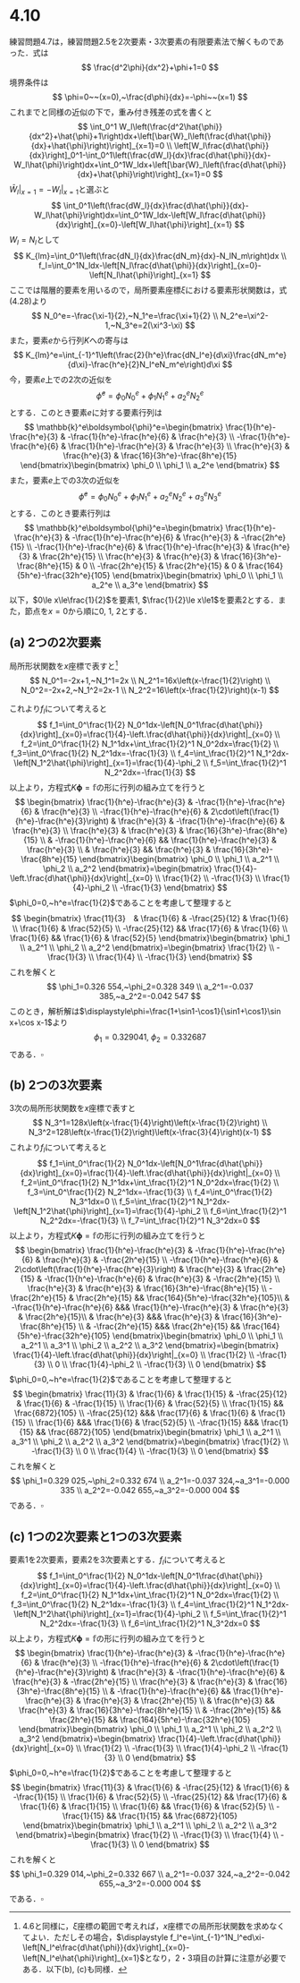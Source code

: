 # 4.10

練習問題4.7は，練習問題2.5を2次要素・3次要素の有限要素法で解くものであった．式は
$$
\frac{d^2\phi}{dx^2}+\phi+1=0
$$
境界条件は
$$
\phi=0~~(x=0),~\frac{d\phi}{dx}=-\phi~~(x=1)
$$
これまでと同様の近似の下で，重み付き残差の式を書くと
$$
\int_0^1 W_l\left(\frac{d^2\hat{\phi}}{dx^2}+\hat{\phi}+1\right)dx+\left[\bar{W}_l\left(\frac{d\hat{\phi}}{dx}+\hat{\phi}\right)\right]_{x=1}=0 \\
\left[W_l\frac{d\hat{\phi}}{dx}\right]_0^1-\int_0^1\left(\frac{dW_l}{dx}\frac{d\hat{\phi}}{dx}-W_l\hat{\phi}\right)dx+\int_0^1W_ldx+\left[\bar{W}_l\left(\frac{d\hat{\phi}}{dx}+\hat{\phi}\right)\right]_{x=1}=0
$$
$\left.\bar{W}_l\right|_{x=1}=-\left.W_l\right|_{x=1}$と選ぶと
$$
\int_0^1\left(\frac{dW_l}{dx}\frac{d\hat{\phi}}{dx}-W_l\hat{\phi}\right)dx=\int_0^1W_ldx-\left[W_l\frac{d\hat{\phi}}{dx}\right]_{x=0}-\left[W_l\hat{\phi}\right]_{x=1}
$$
$W_l=N_l$として
$$
K_{lm}=\int_0^1\left(\frac{dN_l}{dx}\frac{dN_m}{dx}-N_lN_m\right)dx \\
f_l=\int_0^1N_ldx-\left[N_l\frac{d\hat{\phi}}{dx}\right]_{x=0}-\left[N_l\hat{\phi}\right]_{x=1}
$$
ここでは階層的要素を用いるので，局所要素座標$\xi$における要素形状関数は，式(4.28)より
$$
N_0^e=-\frac{\xi-1}{2},~N_1^e=\frac{\xi+1}{2} \\
N_2^e=\xi^2-1,~N_3^e=2(\xi^3-\xi)
$$
また，要素$e$から行列$K$への寄与は
$$
K_{lm}^e=\int_{-1}^1\left(\frac{2}{h^e}\frac{dN_l^e}{d\xi}\frac{dN_m^e}{d\xi}-\frac{h^e}{2}N_l^eN_m^e\right)d\xi
$$
今，要素$e$上での2次の近似を
$$
\hat{\phi}^e=\phi_0N_0^e+\phi_1N_1^e+a_2^eN_2^e
$$
とする．このとき要素$e$に対する要素行列は
$$
\mathbb{k}^e\boldsymbol{\phi}^e=\begin{bmatrix}
\frac{1}{h^e}-\frac{h^e}{3} & -\frac{1}{h^e}-\frac{h^e}{6} & \frac{h^e}{3} \\
-\frac{1}{h^e}-\frac{h^e}{6} & \frac{1}{h^e}-\frac{h^e}{3} & \frac{h^e}{3} \\
\frac{h^e}{3} & \frac{h^e}{3} & \frac{16}{3h^e}-\frac{8h^e}{15}
\end{bmatrix}\begin{bmatrix}
\phi_0 \\ \phi_1 \\ a_2^e
\end{bmatrix}
$$
また，要素$e$上での3次の近似を
$$
\hat{\phi}^e=\phi_0N_0^e+\phi_1N_1^e+a_2^eN_2^e+a_3^eN_3^e
$$
とする．このとき要素行列は
$$
\mathbb{k}^e\boldsymbol{\phi}^e=\begin{bmatrix}
\frac{1}{h^e}-\frac{h^e}{3} & -\frac{1}{h^e}-\frac{h^e}{6} & \frac{h^e}{3} & -\frac{2h^e}{15} \\
-\frac{1}{h^e}-\frac{h^e}{6} & \frac{1}{h^e}-\frac{h^e}{3} & \frac{h^e}{3} & \frac{2h^e}{15} \\
\frac{h^e}{3} & \frac{h^e}{3} & \frac{16}{3h^e}-\frac{8h^e}{15} & 0 \\
-\frac{2h^e}{15} & \frac{2h^e}{15} & 0 & \frac{164}{5h^e}-\frac{32h^e}{105}
\end{bmatrix}\begin{bmatrix}
\phi_0 \\ \phi_1 \\ a_2^e \\ a_3^e
\end{bmatrix}
$$
以下，$0\le x\le\frac{1}{2}$を要素1, $\frac{1}{2}\le x\le1$を要素2とする．また，節点を$x=0$から順に0, 1, 2とする．

## (a) 2つの2次要素

局所形状関数を$x$座標で表すと[^4.10 (a) 1]
$$
N_0^1=-2x+1,~N_1^1=2x \\
N_2^1=16x\left(x-\frac{1}{2}\right) \\
N_0^2=-2x+2,~N_1^2=2x-1 \\
N_2^2=16\left(x-\frac{1}{2}\right)(x-1)
$$
[^4.10 (a) 1]: 4.6と同様に，$\xi$座標の範囲で考えれば，$x$座標での局所形状関数を求めなくてよい．ただしその場合，$\displaystyle f_l^e=\int_{-1}^1N_l^ed\xi-\left[N_l^e\frac{d\hat{\phi}}{dx}\right]_{x=0}-\left[N_l^e\hat{\phi}\right]_{x=1}$となり，2・3項目の計算に注意が必要である．以下(b), (c)も同様．

これより$f_l$について考えると
$$
f_1=\int_0^\frac{1}{2} N_0^1dx-\left[N_0^1\frac{d\hat{\phi}}{dx}\right]_{x=0}=\frac{1}{4}-\left.\frac{d\hat{\phi}}{dx}\right|_{x=0} \\
f_2=\int_0^\frac{1}{2} N_1^1dx+\int_\frac{1}{2}^1 N_0^2dx=\frac{1}{2} \\
f_3=\int_0^\frac{1}{2} N_2^1dx=-\frac{1}{3} \\
f_4=\int_\frac{1}{2}^1 N_1^2dx-\left[N_1^2\hat{\phi}\right]_{x=1}=\frac{1}{4}-\phi_2 \\
f_5=\int_\frac{1}{2}^1 N_2^2dx=-\frac{1}{3}
$$
以上より，方程式$K\boldsymbol{\phi}=\mathbb{f}$の形に行列の組み立てを行うと
$$
\begin{bmatrix}
\frac{1}{h^e}-\frac{h^e}{3} & -\frac{1}{h^e}-\frac{h^e}{6} & \frac{h^e}{3} \\
-\frac{1}{h^e}-\frac{h^e}{6} & 2\cdot\left(\frac{1}{h^e}-\frac{h^e}{3}\right) & \frac{h^e}{3} & -\frac{1}{h^e}-\frac{h^e}{6} & \frac{h^e}{3} \\
\frac{h^e}{3} & \frac{h^e}{3} & \frac{16}{3h^e}-\frac{8h^e}{15} \\
& -\frac{1}{h^e}-\frac{h^e}{6} && \frac{1}{h^e}-\frac{h^e}{3} & \frac{h^e}{3} \\
& \frac{h^e}{3} && \frac{h^e}{3} & \frac{16}{3h^e}-\frac{8h^e}{15}
\end{bmatrix}\begin{bmatrix}
\phi_0 \\ \phi_1 \\ a_2^1 \\ \phi_2 \\ a_2^2
\end{bmatrix}=\begin{bmatrix}
\frac{1}{4}-\left.\frac{d\hat{\phi}}{dx}\right|_{x=0} \\
\frac{1}{2} \\
-\frac{1}{3} \\
\frac{1}{4}-\phi_2 \\
-\frac{1}{3}
\end{bmatrix}
$$
$\phi_0=0,~h^e=\frac{1}{2}$であることを考慮して整理すると
$$
\begin{bmatrix}
\frac{11}{3}　& \frac{1}{6} & -\frac{25}{12} & \frac{1}{6} \\
\frac{1}{6} & \frac{52}{5} \\
-\frac{25}{12} && \frac{17}{6} & \frac{1}{6} \\
\frac{1}{6} && \frac{1}{6} & \frac{52}{5}
\end{bmatrix}\begin{bmatrix}
\phi_1 \\ a_2^1 \\ \phi_2 \\ a_2^2
\end{bmatrix}=\begin{bmatrix}
\frac{1}{2} \\
-\frac{1}{3} \\
\frac{1}{4} \\
-\frac{1}{3}
\end{bmatrix}
$$
これを解くと
$$
\phi_1=0.326 554,~\phi_2=0.328 349 \\
a_2^1=-0.037 385,~a_2^2=-0.042 547
$$
このとき，解析解は$\displaystyle\phi=\frac{1+\sin1-\cos1}{\sin1+\cos1}\sin x+\cos x-1$より
$$
\phi_1=0.329 041,~\phi_2=0.332 687
$$
である．$\square$

## (b) 2つの3次要素

3次の局所形状関数を$x$座標で表すと
$$
N_3^1=128x\left(x-\frac{1}{4}\right)\left(x-\frac{1}{2}\right) \\
N_3^2=128\left(x-\frac{1}{2}\right)\left(x-\frac{3}{4}\right)(x-1)
$$
これより$f_l$について考えると
$$
f_1=\int_0^\frac{1}{2} N_0^1dx-\left[N_0^1\frac{d\hat{\phi}}{dx}\right]_{x=0}=\frac{1}{4}-\left.\frac{d\hat{\phi}}{dx}\right|_{x=0} \\
f_2=\int_0^\frac{1}{2} N_1^1dx+\int_\frac{1}{2}^1 N_0^2dx=\frac{1}{2} \\
f_3=\int_0^\frac{1}{2} N_2^1dx=-\frac{1}{3} \\
f_4=\int_0^\frac{1}{2} N_3^1dx=0 \\
f_5=\int_\frac{1}{2}^1 N_1^2dx-\left[N_1^2\hat{\phi}\right]_{x=1}=\frac{1}{4}-\phi_2 \\
f_6=\int_\frac{1}{2}^1 N_2^2dx=-\frac{1}{3} \\
f_7=\int_\frac{1}{2}^1 N_3^2dx=0
$$
以上より，方程式$K\boldsymbol{\phi}=\mathbb{f}$の形に行列の組み立てを行うと
$$
\begin{bmatrix}
\frac{1}{h^e}-\frac{h^e}{3} & -\frac{1}{h^e}-\frac{h^e}{6} & \frac{h^e}{3} & -\frac{2h^e}{15} \\
-\frac{1}{h^e}-\frac{h^e}{6} & 2\cdot\left(\frac{1}{h^e}-\frac{h^e}{3}\right) & \frac{h^e}{3} & \frac{2h^e}{15} & -\frac{1}{h^e}-\frac{h^e}{6} & \frac{h^e}{3} & -\frac{2h^e}{15} \\
\frac{h^e}{3} & \frac{h^e}{3} & \frac{16}{3h^e}-\frac{8h^e}{15} \\
-\frac{2h^e}{15} & \frac{2h^e}{15} && \frac{164}{5h^e}-\frac{32h^e}{105}\\
& -\frac{1}{h^e}-\frac{h^e}{6} &&& \frac{1}{h^e}-\frac{h^e}{3} & \frac{h^e}{3} & \frac{2h^e}{15}\\
& \frac{h^e}{3} &&& \frac{h^e}{3} & \frac{16}{3h^e}-\frac{8h^e}{15} \\
& -\frac{2h^e}{15} &&& \frac{2h^e}{15} && \frac{164}{5h^e}-\frac{32h^e}{105}
\end{bmatrix}\begin{bmatrix}
\phi_0 \\ \phi_1 \\ a_2^1 \\ a_3^1 \\ \phi_2 \\ a_2^2 \\ a_3^2
\end{bmatrix}=\begin{bmatrix}
\frac{1}{4}-\left.\frac{d\hat{\phi}}{dx}\right|_{x=0} \\
\frac{1}{2} \\
-\frac{1}{3} \\
0 \\
\frac{1}{4}-\phi_2 \\
-\frac{1}{3} \\
0
\end{bmatrix}
$$
$\phi_0=0,~h^e=\frac{1}{2}$であることを考慮して整理すると
$$
\begin{bmatrix}
\frac{11}{3} & \frac{1}{6} & \frac{1}{15} & -\frac{25}{12} & \frac{1}{6} & -\frac{1}{15} \\
\frac{1}{6} & \frac{52}{5} \\
\frac{1}{15} && \frac{6872}{105} \\
-\frac{25}{12} &&& \frac{17}{6} & \frac{1}{6} & \frac{1}{15} \\
\frac{1}{6} &&& \frac{1}{6} & \frac{52}{5} \\
-\frac{1}{15} &&& \frac{1}{15} && \frac{6872}{105}
\end{bmatrix}\begin{bmatrix}
\phi_1 \\ a_2^1 \\ a_3^1 \\ \phi_2 \\ a_2^2 \\ a_3^2
\end{bmatrix}=\begin{bmatrix}
\frac{1}{2} \\
-\frac{1}{3} \\
0 \\
\frac{1}{4} \\
-\frac{1}{3} \\
0
\end{bmatrix}
$$
これを解くと
$$
\phi_1=0.329 025,~\phi_2=0.332 674 \\
a_2^1=-0.037 324,~a_3^1=-0.000 335 \\
a_2^2=-0.042 655,~a_3^2=-0.000 004
$$
である．$\square$

## (c) 1つの2次要素と1つの3次要素

要素1を2次要素，要素2を3次要素とする．$f_l$について考えると
$$
f_1=\int_0^\frac{1}{2} N_0^1dx-\left[N_0^1\frac{d\hat{\phi}}{dx}\right]_{x=0}=\frac{1}{4}-\left.\frac{d\hat{\phi}}{dx}\right|_{x=0} \\
f_2=\int_0^\frac{1}{2} N_1^1dx+\int_\frac{1}{2}^1 N_0^2dx=\frac{1}{2} \\
f_3=\int_0^\frac{1}{2} N_2^1dx=-\frac{1}{3} \\
f_4=\int_\frac{1}{2}^1 N_1^2dx-\left[N_1^2\hat{\phi}\right]_{x=1}=\frac{1}{4}-\phi_2 \\
f_5=\int_\frac{1}{2}^1 N_2^2dx=-\frac{1}{3} \\
f_6=\int_\frac{1}{2}^1 N_3^2dx=0
$$
以上より，方程式$K\boldsymbol{\phi}=\mathbb{f}$の形に行列の組み立てを行うと
$$
\begin{bmatrix}
\frac{1}{h^e}-\frac{h^e}{3} & -\frac{1}{h^e}-\frac{h^e}{6} & \frac{h^e}{3} \\
-\frac{1}{h^e}-\frac{h^e}{6} & 2\cdot\left(\frac{1}{h^e}-\frac{h^e}{3}\right) & \frac{h^e}{3} & -\frac{1}{h^e}-\frac{h^e}{6} & \frac{h^e}{3} & -\frac{2h^e}{15} \\
\frac{h^e}{3} & \frac{h^e}{3} & \frac{16}{3h^e}-\frac{8h^e}{15} \\
& -\frac{1}{h^e}-\frac{h^e}{6} && \frac{1}{h^e}-\frac{h^e}{3} & \frac{h^e}{3} & \frac{2h^e}{15} \\
& \frac{h^e}{3} && \frac{h^e}{3} & \frac{16}{3h^e}-\frac{8h^e}{15} \\
& -\frac{2h^e}{15} && \frac{2h^e}{15} && \frac{164}{5h^e}-\frac{32h^e}{105}
\end{bmatrix}\begin{bmatrix}
\phi_0 \\ \phi_1 \\ a_2^1 \\ \phi_2 \\ a_2^2 \\ a_3^2
\end{bmatrix}=\begin{bmatrix}
\frac{1}{4}-\left.\frac{d\hat{\phi}}{dx}\right|_{x=0} \\
\frac{1}{2} \\
-\frac{1}{3} \\
\frac{1}{4}-\phi_2 \\
-\frac{1}{3} \\
0
\end{bmatrix}
$$
$\phi_0=0,~h^e=\frac{1}{2}$であることを考慮して整理すると
$$
\begin{bmatrix}
\frac{11}{3} & \frac{1}{6} & -\frac{25}{12} & \frac{1}{6} & -\frac{1}{15} \\
\frac{1}{6} & \frac{52}{5} \\
-\frac{25}{12} && \frac{17}{6} & \frac{1}{6} & \frac{1}{15} \\
\frac{1}{6} && \frac{1}{6} & \frac{52}{5} \\
-\frac{1}{15} && \frac{1}{15} && \frac{6872}{105}
\end{bmatrix}\begin{bmatrix}
\phi_1 \\ a_2^1 \\ \phi_2 \\ a_2^2 \\ a_3^2
\end{bmatrix}=\begin{bmatrix}
\frac{1}{2} \\
-\frac{1}{3} \\
\frac{1}{4} \\
-\frac{1}{3} \\
0
\end{bmatrix}
$$
これを解くと
$$
\phi_1=0.329 014,~\phi_2=0.332 667 \\
a_2^1=-0.037 324,~a_2^2=-0.042 655,~a_3^2=-0.000 004
$$
である．$\square$
